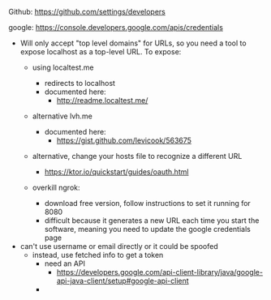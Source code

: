 Github:
https://github.com/settings/developers

google:
https://console.developers.google.com/apis/credentials
- Will only accept "top level domains" for URLs, so you need a tool to expose localhost as a top-level URL. To expose:
  - using localtest.me
    - redirects to localhost
    - documented here:
      - http://readme.localtest.me/
  
  
  - alternative lvh.me
    - documented here:
       - https://gist.github.com/levicook/563675
  - alternative, change your hosts file to recognize a different URL
    - https://ktor.io/quickstart/guides/oauth.html
  - overkill ngrok:
    - download free version, follow instructions to set it running for 8080
    - difficult because it generates a new URL each time you start the software, meaning you need to update the google credentials page
- can't use username or email directly or it could be spoofed
  - instead, use fetched info to get a token
    - need an API
      - https://developers.google.com/api-client-library/java/google-api-java-client/setup#google-api-client
    - 
